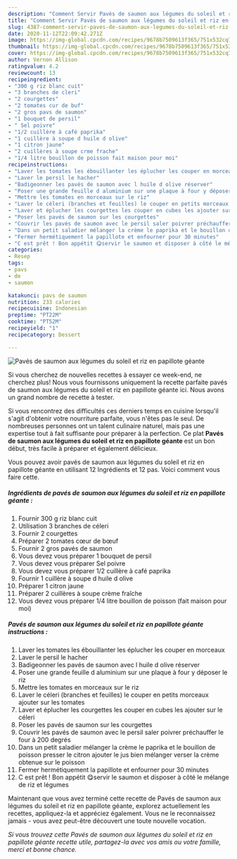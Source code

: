 ```yaml
---
description: "Comment Servir Pavés de saumon aux légumes du soleil et riz en papillote géante"
title: "Comment Servir Pavés de saumon aux légumes du soleil et riz en papillote géante"
slug: 4387-comment-servir-paves-de-saumon-aux-legumes-du-soleil-et-riz-en-papillote-geante
date: 2020-11-12T22:09:42.271Z
image: https://img-global.cpcdn.com/recipes/9678b7509613f365/751x532cq70/paves-de-saumon-aux-legumes-du-soleil-et-riz-en-papillote-geante-photo-principale-de-la-recette.jpg
thumbnail: https://img-global.cpcdn.com/recipes/9678b7509613f365/751x532cq70/paves-de-saumon-aux-legumes-du-soleil-et-riz-en-papillote-geante-photo-principale-de-la-recette.jpg
cover: https://img-global.cpcdn.com/recipes/9678b7509613f365/751x532cq70/paves-de-saumon-aux-legumes-du-soleil-et-riz-en-papillote-geante-photo-principale-de-la-recette.jpg
author: Vernon Allison
ratingvalue: 4.2
reviewcount: 13
recipeingredient:
- "300 g riz blanc cuit"
- "3 branches de cleri"
- "2 courgettes"
- "2 tomates cur de buf"
- "2 gros pavs de saumon"
- "1 bouquet de persil"
- " Sel poivre"
- "1/2 cuillère à café paprika"
- "1 cuillère à soupe d huile d olive"
- "1 citron jaune"
- "2 cuillères à soupe crme frache"
- "1/4 litre bouillon de poisson fait maison pour moi"
recipeinstructions:
- "Laver les tomates les ébouillanter les éplucher les couper en morceaux"
- "Laver le persil le hacher"
- "Badigeonner les pavés de saumon avec l huile d olive réserver"
- "Poser une grande feuille d aluminium sur une plaque à four y déposer le riz"
- "Mettre les tomates en morceaux sur le riz"
- "Laver le céleri (branches et feuilles) le couper en petits morceaux ajouter sur les tomates"
- "Laver et éplucher les courgettes les couper en cubes les ajouter sur le céleri"
- "Poser les pavés de saumon sur les courgettes"
- "Couvrir les pavés de saumon avec le persil saler poivrer préchauffer le four à 200 degrés"
- "Dans un petit saladier mélanger la crème le paprika et le bouillon de poisson presser le citron ajouter le jus bien mélanger verser la crème obtenue sur le poisson"
- "Fermer hermétiquement la papillote et enfourner pour 30 minutes"
- "C est prêt ! Bon appétit 😋servir le saumon et disposer à côté le mélange de riz et légumes"
categories:
- Resep
tags:
- pavs
- de
- saumon

katakunci: pavs de saumon 
nutrition: 233 calories
recipecuisine: Indonesian
preptime: "PT22M"
cooktime: "PT52M"
recipeyield: "1"
recipecategory: Dessert

---
```



![Pavés de saumon aux légumes du soleil et riz en papillote géante](https://img-global.cpcdn.com/recipes/9678b7509613f365/751x532cq70/paves-de-saumon-aux-legumes-du-soleil-et-riz-en-papillote-geante-photo-principale-de-la-recette.jpg)

Si vous cherchez de nouvelles recettes à essayer ce week-end, ne cherchez plus! Nous vous fournissons uniquement la recette parfaite pavés de saumon aux légumes du soleil et riz en papillote géante ici. Nous avons un grand nombre de recette à tester.

Si vous rencontrez des difficultés ces derniers temps en cuisine lorsqu'il s'agit d'obtenir votre nourriture parfaite, vous n'êtes pas le seul. De nombreuses personnes ont un talent culinaire naturel, mais pas une expertise tout à fait suffisante pour préparer à la perfection. Ce plat <strong> Pavés de saumon aux légumes du soleil et riz en papillote géante </strong> est un bon début, très facile à préparer et également délicieux.

<!--inarticleads1-->

Vous pouvez avoir pavés de saumon aux légumes du soleil et riz en papillote géante en utilisant 12 Ingrédients et 12 pas. Voici comment vous faire cette.

##### Ingrédients de pavés de saumon aux légumes du soleil et riz en papillote géante :

1. Fournir 300 g riz blanc cuit
1. Utilisation 3 branches de céleri
1. Fournir 2 courgettes
1. Préparer 2 tomates cœur de bœuf
1. Fournir 2 gros pavés de saumon
1. Vous devez vous préparer 1 bouquet de persil
1. Vous devez vous préparer  Sel poivre
1. Vous devez vous préparer 1/2 cuillère à café paprika
1. Fournir 1 cuillère à soupe d huile d olive
1. Préparer 1 citron jaune
1. Préparer 2 cuillères à soupe crème fraîche
1. Vous devez vous préparer 1/4 litre bouillon de poisson (fait maison pour moi)




<!--inarticleads2-->

##### Pavés de saumon aux légumes du soleil et riz en papillote géante instructions :

1. Laver les tomates les ébouillanter les éplucher les couper en morceaux
1. Laver le persil le hacher
1. Badigeonner les pavés de saumon avec l huile d olive réserver
1. Poser une grande feuille d aluminium sur une plaque à four y déposer le riz
1. Mettre les tomates en morceaux sur le riz
1. Laver le céleri (branches et feuilles) le couper en petits morceaux ajouter sur les tomates
1. Laver et éplucher les courgettes les couper en cubes les ajouter sur le céleri
1. Poser les pavés de saumon sur les courgettes
1. Couvrir les pavés de saumon avec le persil saler poivrer préchauffer le four à 200 degrés
1. Dans un petit saladier mélanger la crème le paprika et le bouillon de poisson presser le citron ajouter le jus bien mélanger verser la crème obtenue sur le poisson
1. Fermer hermétiquement la papillote et enfourner pour 30 minutes
1. C est prêt ! Bon appétit 😋servir le saumon et disposer à côté le mélange de riz et légumes




<!--inarticleads1-->

<p>
Maintenant que vous avez terminé cette recette de Pavés de saumon aux légumes du soleil et riz en papillote géante, explorez actuellement les recettes, appliquez-la et appréciez également. Vous ne le reconnaissez jamais - vous avez peut-être découvert une toute nouvelle vocation.
</p>

<p>
<i>Si vous trouvez cette Pavés de saumon aux légumes du soleil et riz en papillote géante recette utile, partagez-la avec vos amis ou votre famille, merci et bonne chance.</i>
</p>
